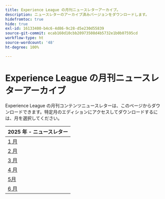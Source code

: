 ```yaml
---
title: Experience League の月刊ニュースレターアーカイブ。
description: ニュースレターのアーカイブ済みバージョンをダウンロードします。
hidefromtoc: true
hide: true
exl-id: 16133400-b4c6-4d86-9c28-d5e230d55839
source-git-commit: ecab160d10cbb20973508d4b5732e1b0b07595cd
workflow-type: ht
source-wordcount: '48'
ht-degree: 100%

---
```


# Experience League の月刊ニュースレターアーカイブ

Experience League の月刊コンテンツニュースレターは、このページからダウンロードできます。特定月のエディションにアクセスしてダウンロードするには、月を選択してください。

| 2025 年 - ニュースレター |
|------------|
| [1 月](assets/Jan-Newsletter.pdf) |
| [2 月](assets/Feb-Newsletter.pdf) |
| [3 月](assets/March-Newsletter.pdf) |
| [4 月](assets/April-Newsletter.pdf) |
| [5月](assets/May-Newsletter.pdf) |
| [6 月](assets/June-Newsletter.pdf) |

